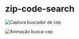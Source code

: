 # zip-code-search
![Captura buscador de cep](https://user-images.githubusercontent.com/86026272/156481833-5ddc1721-8273-4bbc-8e23-d6ffb71e82f6.PNG)

![Animação busca-cep](https://user-images.githubusercontent.com/86026272/156482045-6f821b1f-497e-4f92-93f4-55b25485451a.gif)
